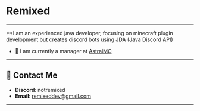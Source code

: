 # Remixed
---
**I am an experienced java developer, focusing on minecraft plugin development but creates discord bots using JDA (Java Discord API)

- 🌟 I am currently a manager at [AstralMC](https://discord.gg/astralmc)

---

## 🔗 Contact Me
- **Discord**: notremixed
- **Email**: remixeddev@gmail.com

---

